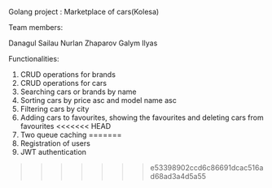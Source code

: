 Golang project : Marketplace of cars(Kolesa)

Team members: 

Danagul Sailau
Nurlan Zhaparov
Galym Ilyas

Functionalities:
1) CRUD operations for brands
2) CRUD operations for cars
3) Searching cars or brands by name 
4) Sorting cars by price asc and model name asc
5) Filtering cars by city 
6) Adding cars to favourites, showing the favourites and deleting cars from favourites
<<<<<<< HEAD
7) Two queue caching
=======
7) Registration of users 
8) JWT authentication 

>>>>>>> e53398902ccd6c86691dcac516ad68ad3a4d5a55

